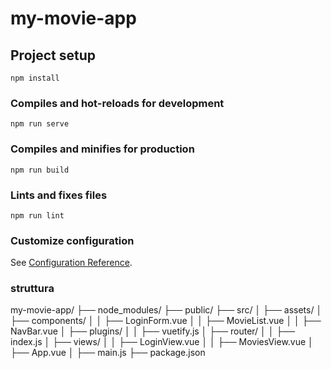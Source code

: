 # my-movie-app

## Project setup
```
npm install
```

### Compiles and hot-reloads for development
```
npm run serve
```

### Compiles and minifies for production
```
npm run build
```

### Lints and fixes files
```
npm run lint
```

### Customize configuration
See [Configuration Reference](https://cli.vuejs.org/config/).


### struttura

my-movie-app/
├── node_modules/
├── public/
├── src/
│   ├── assets/
│   ├── components/
│   │   ├── LoginForm.vue
│   │   ├── MovieList.vue
│   │   ├── NavBar.vue
│   ├── plugins/
│   │   ├── vuetify.js
│   ├── router/
│   │   ├── index.js
│   ├── views/
│   │   ├── LoginView.vue
│   │   ├── MoviesView.vue
│   ├── App.vue
│   ├── main.js
├── package.json